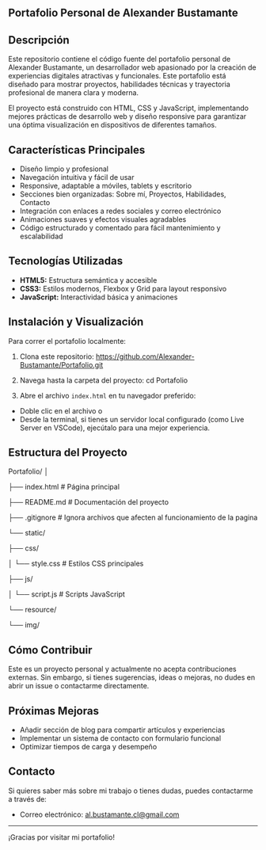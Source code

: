 ## Portafolio Personal de Alexander Bustamante

## Descripción

Este repositorio contiene el código fuente del portafolio personal de Alexander Bustamante, un desarrollador web apasionado por la creación de experiencias digitales atractivas y funcionales. Este portafolio está diseñado para mostrar proyectos, habilidades técnicas y trayectoria profesional de manera clara y moderna.

El proyecto está construido con HTML, CSS y JavaScript, implementando mejores prácticas de desarrollo web y diseño responsive para garantizar una óptima visualización en dispositivos de diferentes tamaños.

## Características Principales

- Diseño limpio y profesional
- Navegación intuitiva y fácil de usar
- Responsive, adaptable a móviles, tablets y escritorio
- Secciones bien organizadas: Sobre mí, Proyectos, Habilidades, Contacto
- Integración con enlaces a redes sociales y correo electrónico
- Animaciones suaves y efectos visuales agradables
- Código estructurado y comentado para fácil mantenimiento y escalabilidad

## Tecnologías Utilizadas

- **HTML5:** Estructura semántica y accesible
- **CSS3:** Estilos modernos, Flexbox y Grid para layout responsivo
- **JavaScript:** Interactividad básica y animaciones

## Instalación y Visualización

Para correr el portafolio localmente:

1. Clona este repositorio:
https://github.com/Alexander-Bustamante/Portafolio.git

2. Navega hasta la carpeta del proyecto:
cd Portafolio

3. Abre el archivo `index.html` en tu navegador preferido:
- Doble clic en el archivo o
- Desde la terminal, si tienes un servidor local configurado (como Live Server en VSCode), ejecútalo para una mejor experiencia.

## Estructura del Proyecto
Portafolio/
│

├── index.html # Página principal

├── README.md # Documentación del proyecto

├── .gitignore # Ignora archivos que afecten al funcionamiento de la pagina

└── static/

├── css/

│ └── style.css # Estilos CSS principales

├── js/

│ └── script.js # Scripts JavaScript

└── resource/

└── img/

## Cómo Contribuir

Este es un proyecto personal y actualmente no acepta contribuciones externas. Sin embargo, si tienes sugerencias, ideas o mejoras, no dudes en abrir un issue o contactarme directamente.

## Próximas Mejoras

- Añadir sección de blog para compartir artículos y experiencias
- Implementar un sistema de contacto con formulario funcional
- Optimizar tiempos de carga y desempeño

## Contacto

Si quieres saber más sobre mi trabajo o tienes dudas, puedes contactarme a través de:

- Correo electrónico: al.bustamante.cl@gmail.com

---

¡Gracias por visitar mi portafolio!